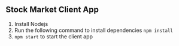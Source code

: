## Stock Market Client App

1.  Install Nodejs
2.  Run the following command to install dependencies `npm install`
3.  `npm start` to start the client app
